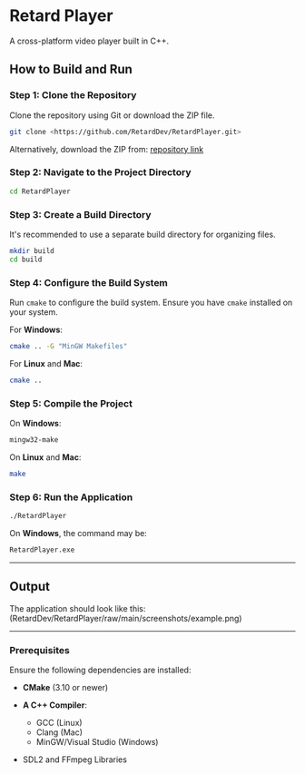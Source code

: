 # **Retard Player**  
A cross-platform video player built in C++.

## **How to Build and Run**

### **Step 1: Clone the Repository**  
Clone the repository using Git or download the ZIP file.

```bash
git clone <https://github.com/RetardDev/RetardPlayer.git>
```

Alternatively, download the ZIP from: [repository link](https://github.com/RetardDev/RetardPlayer/archive/refs/heads/main.zip)

### **Step 2: Navigate to the Project Directory**

```bash
cd RetardPlayer
```

### **Step 3: Create a Build Directory**  
It's recommended to use a separate build directory for organizing files.

```bash
mkdir build
cd build
```

### **Step 4: Configure the Build System**  
Run `cmake` to configure the build system. Ensure you have `cmake` installed on your system. 

For **Windows**:
```bash
cmake .. -G "MinGW Makefiles"
```

For **Linux** and **Mac**:
```bash
cmake ..
```

### **Step 5: Compile the Project**  

On **Windows**:
```bash
mingw32-make
```

On **Linux** and **Mac**:
```bash
make
```

### **Step 6: Run the Application**

```bash
./RetardPlayer
```

On **Windows**, the command may be:
```bash
RetardPlayer.exe
```

---

## **Output**  
The application should look like this: (RetardDev/RetardPlayer/raw/main/screenshots/example.png)

---

### **Prerequisites**

Ensure the following dependencies are installed:  
- **CMake** (3.10 or newer)  
- **A C++ Compiler**:
  - GCC (Linux)
  - Clang (Mac)
  - MinGW/Visual Studio (Windows)  

- SDL2 and FFmpeg Libraries


